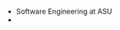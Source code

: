 
- Software Engineering at ASU
-

<!---
benaspinall1/benaspinall1 is a ✨ special ✨ repository because its `README.md` (this file) appears on your GitHub profile.
You can click the Preview link to take a look at your changes.
--->
